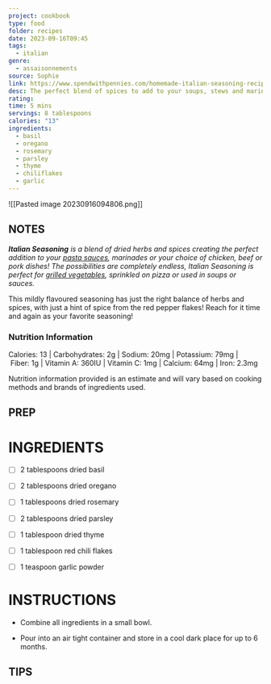```yaml
---
project: cookbook
type: food
folder: recipes
date: 2023-09-16T09:45
tags:
  - italian
genre:
  - assaisonnements
source: Sophie
link: https://www.spendwithpennies.com/homemade-italian-seasoning-recipe/
desc: The perfect blend of spices to add to your soups, stews and marinades.
rating: 
time: 5 mins
servings: 8 tablespoons
calories: "13"
ingredients:
  - basil
  - oregano
  - rosemary
  - parsley
  - thyme
  - chiliflakes
  - garlic
---
```


![[Pasted image 20230916094806.png]]

## NOTES

_**Italian Seasoning** is a blend of dried herbs and spices creating the perfect addition to your [pasta sauces](https://www.spendwithpennies.com/best-homemade-pasta-sauce/), marinades or your choice of chicken, beef or pork dishes! The possibilities are completely endless, Italian Seasoning is perfect for [grilled vegetables](https://www.spendwithpennies.com/grilled-herb-marinated-veggie-skewers/), sprinkled on pizza or used in soups or sauces._

This mildly flavoured seasoning has just the right balance of herbs and spices, with just a hint of spice from the red pepper flakes! Reach for it time and again as your favorite seasoning!

### Nutrition Information

Calories: 13 | Carbohydrates: 2g | Sodium: 20mg | Potassium: 79mg | Fiber: 1g | Vitamin A: 360IU | Vitamin C: 1mg | Calcium: 64mg | Iron: 2.3mg

Nutrition information provided is an estimate and will vary based on cooking methods and brands of ingredients used.


## PREP


# INGREDIENTS

 - [ ] 2 tablespoons dried basil 
 - [ ] 2 tablespoons dried oregano
 - [ ] 1 tablespoons dried rosemary
 - [ ] 2 tablespoons dried parsley
 - [ ] 1 tablespoon dried thyme
 - [ ] 1 tablespoon red chili flakes
 - [ ] 1 teaspoon garlic powder



# INSTRUCTIONS

- Combine all ingredients in a small bowl.
    
- Pour into an air tight container and store in a cool dark place for up to 6 months.

## TIPS



